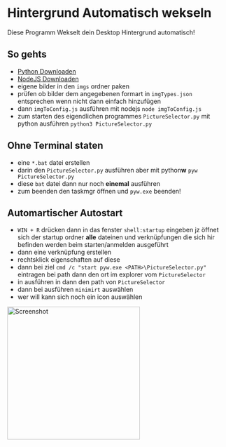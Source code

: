 # Hintergrund Automatisch wekseln
Diese Programm Wekselt dein Desktop Hintergrund automatisch!

## So gehts
- [Python Downloaden](https://www.python.org/downloads/)
- [NodeJS Downloaden](https://nodejs.org/de/download/)
- eigene bilder in den `imgs` ordner paken
- prüfen ob bilder dem angegebenen formart in `imgTypes.json` entsprechen wenn nicht dann einfach hinzufügen
- dann `imgToConfig.js` ausführen mit nodejs `node imgToConfig.js`
- zum starten des eigendlichen programmes `PictureSelector.py` mit python ausführen `python3 PictureSelector.py`

## Ohne Terminal staten
- eine `*.bat` datei erstellen
- darin den `PictureSelector.py` ausführen aber mit python**w** `pyw PictureSelector.py`
- diese `bat` datei dann nur noch **einemal** ausführen
- zum beenden den taskmgr öffnen und `pyw.exe` beenden!

## Automartischer Autostart
- `WIN + R` drücken dann in das fenster `shell:startup` eingeben jz öffnet sich der startup ordner **alle** dateinen und verknüpfungen die sich hir befinden werden beim starten/anmelden ausgeführt
- dann eine verknüpfung erstellen
- rechtsklick eigenschaften auf diese
- dann bei ziel `cmd /c "start pyw.exe <PATH>\PictureSelector.py"` eintragen bei path dann den ort im explorer vom `PictureSelector`
- in ausführen in dann den path von `PictureSelector`
- dann bei ausführen `minimirt` auswählen
- wer will kann sich noch ein icon auswählen

<img width="303" alt="Screenshot" src="https://user-images.githubusercontent.com/109358910/218263953-92e10018-2384-4a25-a550-83531af94ab5.png">
